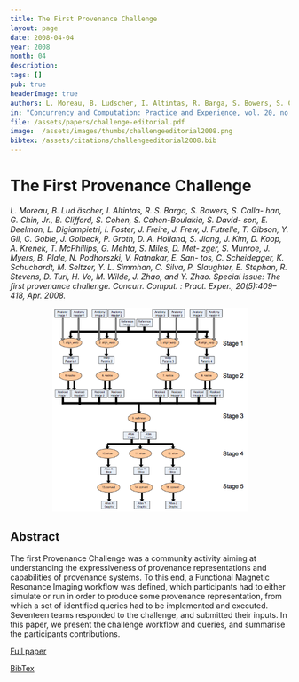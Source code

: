 ```yaml
---
title: The First Provenance Challenge
layout: page
date: 2008-04-04
year: 2008
month: 04
description:
tags: []
pub: true
headerImage: true
authors: L. Moreau, B. Ludscher, I. Altintas, R. Barga, S. Bowers, S. Callahan, G. Chin Jr., B. Clifford, S. Cohen, S. Cohen-Boulakia, S. Davidson, E. Deelman, L. Digiampietri, I. Foster, J. Freire, J. Frew, J. Futrelle, T. Gibson, Y. Gil, C. Goble, J. Golbeck, P. Groth, D. A. Holland, S. Jiang, J. Kim, D. Koop, A. Krenek, T. McPhillips, G. Mehta, S. Miles, D. Metzger, S. Munroe, J. Myers, B. Plale, N. Podhorszki, V. Ratnakar, E. Santos, C. Scheidegger, K. Schuchardt, M. Seltzer, Y. L. Simmhan, C. Silva, P. Slaughter, E. Stephan, R. Stevens, D. Turi, H. Vo, M. Wilde, J. Zhao, and Y. Zhao
in: "Concurrency and Computation: Practice and Experience, vol. 20, no. 5, pp. 409--418"
file: /assets/papers/challenge-editorial.pdf
image:  /assets/images/thumbs/challengeeditorial2008.png
bibtex: /assets/citations/challengeeditorial2008.bib
---
```


# The First Provenance Challenge
*L. Moreau, B. Lud ̈ascher, I. Altintas, R. S. Barga, S. Bowers, S. Calla- han, G. Chin, Jr., B. Clifford, S. Cohen, S. Cohen-Boulakia, S. David- son, E. Deelman, L. Digiampietri, I. Foster, J. Freire, J. Frew, J. Futrelle, T. Gibson, Y. Gil, C. Goble, J. Golbeck, P. Groth, D. A. Holland, S. Jiang, J. Kim, D. Koop, A. Krenek, T. McPhillips, G. Mehta, S. Miles, D. Met- zger, S. Munroe, J. Myers, B. Plale, N. Podhorszki, V. Ratnakar, E. San- tos, C. Scheidegger, K. Schuchardt, M. Seltzer, Y. L. Simmhan, C. Silva, P. Slaughter, E. Stephan, R. Stevens, D. Turi, H. Vo, M. Wilde, J. Zhao, and Y. Zhao. Special issue: The first provenance challenge. Concurr. Comput. : Pract. Exper., 20(5):409–418, Apr. 2008.*

<center><img src="/assets/images/thumbs/challengeeditorial2008.png" style="width: 70%;" /></center>

## Abstract

The first Provenance Challenge was a community activity aiming at understanding the expressiveness of provenance representations and capabilities of provenance systems. To this end, a Functional Magnetic Resonance Imaging workflow was defined, which participants had to either simulate or run in order to produce some provenance representation, from which a set of identified queries had to be implemented and executed. Seventeen teams responded to the challenge, and submitted their inputs. In this paper, we present the challenge workflow and queries, and summarise the participants contributions.

[Full paper](/assets/papers/challenge-editorial.pdf)

[BibTex](/assets/citations/challengeeditorial2008.bib)